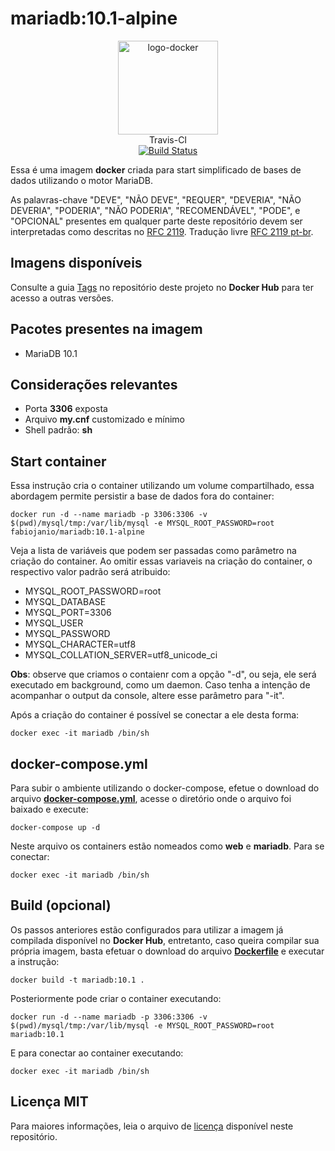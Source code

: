 # mariadb:10.1-alpine

<p align="center">
	<img alt="logo-docker" class="avatar rounded-2" height="150" src="https://avatars2.githubusercontent.com/u/35675959?s=400&u=b1f9ebca6fa8e5be55cb524e16f38b52f2f1dd58&v=4" width="160">
	<br>
	Travis-CI<br>
	<a href="https://travis-ci.org/docker-sources/mariadb">
		<img src="https://travis-ci.org/docker-sources/mariadb.svg?branch=master" alt="Build Status">
	</a>
</p>

Essa é uma imagem **docker** criada para start simplificado de bases de dados utilizando o motor MariaDB.

As palavras-chave "DEVE", "NÃO DEVE", "REQUER", "DEVERIA", "NÃO DEVERIA", "PODERIA", "NÃO PODERIA", "RECOMENDÁVEL", "PODE", e "OPCIONAL" presentes em qualquer parte deste repositório devem ser interpretadas como descritas no [RFC 2119](http://tools.ietf.org/html/rfc2119). Tradução livre [RFC 2119 pt-br](http://rfc.pt.webiwg.org/rfc2119).

## Imagens disponíveis

 Consulte a guia [Tags](https://hub.docker.com/r/fabiojanio/mariadb/tags/) no repositório deste projeto no **Docker Hub** para ter acesso a outras versões.

## Pacotes presentes na imagem

 - MariaDB 10.1

## Considerações relevantes

 - Porta **3306** exposta
 - Arquivo **my.cnf** customizado e mínimo
 - Shell padrão: **sh**

## Start container

Essa instrução cria o container utilizando um volume compartilhado, essa abordagem permite persistir a base de dados fora do container:

```
docker run -d --name mariadb -p 3306:3306 -v $(pwd)/mysql/tmp:/var/lib/mysql -e MYSQL_ROOT_PASSWORD=root fabiojanio/mariadb:10.1-alpine
```

Veja a lista de variáveis que podem ser passadas como parâmetro na criação do container. Ao omitir essas variaveis na criação do container, o respectivo valor padrão será atribuido:

 - MYSQL_ROOT_PASSWORD=root
 - MYSQL_DATABASE
 - MYSQL_PORT=3306
 - MYSQL_USER
 - MYSQL_PASSWORD
 - MYSQL_CHARACTER=utf8
 - MYSQL_COLLATION_SERVER=utf8_unicode_ci

**Obs**: observe que criamos o contaienr com a opção "-d", ou seja, ele será executado em background, como um daemon. Caso tenha a intenção de acompanhar o output da console, altere esse parâmetro para "-it".

Após a criação do container é possível se conectar a ele desta forma:

```
docker exec -it mariadb /bin/sh
```

## docker-compose.yml

Para subir o ambiente utilizando o docker-compose, efetue o download do arquivo [**docker-compose.yml**](docker-compose.yml), acesse o diretório onde o arquivo foi baixado e execute:

```
docker-compose up -d
```

Neste arquivo os containers estão nomeados como **web** e **mariadb**. Para se conectar:

```
docker exec -it mariadb /bin/sh
```

## Build (opcional)

Os passos anteriores estão configurados para utilizar a imagem já compilada disponível no **Docker Hub**, entretanto, caso queira compilar sua própria imagem, basta efetuar o download do arquivo [**Dockerfile**](Dockerfile) e executar a instrução:

```
docker build -t mariadb:10.1 .
```

Posteriormente pode criar o container executando:

```
docker run -d --name mariadb -p 3306:3306 -v $(pwd)/mysql/tmp:/var/lib/mysql -e MYSQL_ROOT_PASSWORD=root mariadb:10.1
```

E para conectar ao container executando:

```
docker exec -it mariadb /bin/sh
```

## Licença MIT

Para maiores informações, leia o arquivo de [licença](LICENSE) disponível neste repositório.